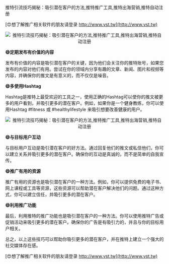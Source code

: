 推特引流技巧揭秘：吸引潜在客户的方法,推特推广工具,推特出海营销,推特自动注册

[😍想了解推广相关软件的朋友请登录 http://www.vst.tw](http://www.vst.tw)

 <center><img src="https://vst.tw/MP4/tuiguang/png/7.png" alt="推特引流技巧揭秘：吸引潜在客户的方法,推特推广工具,推特出海营销,推特自动注册"></center>

**😄定期发布有价值的内容**

发布有价值的内容是吸引潜在客户的关键，因为他们会关注你的推特账号，如果您发布的内容对他们有用。尝试在你的领域内分享有趣的文章、新闻、图片和视频等内容，并确保你的推文是有意义的，而不仅仅是噪音。

**😄多使用Hashtag**

Hashtag是推特上最受欢迎的工具之一，使用正确的Hashtag可以使你的推文被更多的用户看到，并吸引更多的潜在客户。例如，如果你是一个健身教练，你可以使用Hashtag #fitness 或 #healthylifestyle 来吸引想要改善健康的用户。

 <center><img src="https://vst.tw/MP4/tuiguang/png/0.png" alt="推特引流技巧揭秘：吸引潜在客户的方法,推特推广工具,推特出海营销,推特自动注册"></center>

**😄与目标用户互动**

与目标用户互动是吸引潜在客户的好方法。通过回复他们的推文或私信他们，你可以建立关系并吸引更多的潜在客户。确保你的互动是真诚的，而不是简单的自我宣传。

**😄推广有用的资源**

推广有用的资源也是吸引潜在客户的一种方法。例如，你可以提供免费的电子书、网上课程或工具等资源，这些资源可以帮助潜在客户解决他们的问题。通过这种方式，你可以建立信任，并吸引更多的潜在客户。

**😄利用推广功能**

最后，利用推特的推广功能也是吸引潜在客户的一种方法。你可以使用推特广告或促销活动来吸引更多的潜在客户。确保你的广告是有吸引力的，并且与你的目标用户相关。

总之，以上这些技巧可以帮助你吸引更多的潜在客户，并在推特上建立一个强大的社交媒体存在感。

[😍想了解推广相关软件的朋友请登录 http://www.vst.tw](http://www.vst.tw)




